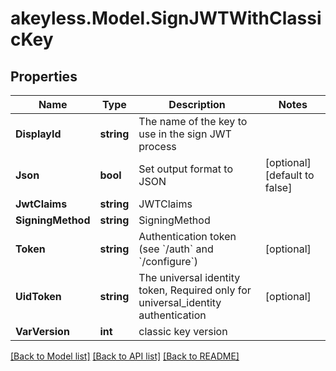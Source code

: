 # akeyless.Model.SignJWTWithClassicKey

## Properties

Name | Type | Description | Notes
------------ | ------------- | ------------- | -------------
**DisplayId** | **string** | The name of the key to use in the sign JWT process | 
**Json** | **bool** | Set output format to JSON | [optional] [default to false]
**JwtClaims** | **string** | JWTClaims | 
**SigningMethod** | **string** | SigningMethod | 
**Token** | **string** | Authentication token (see &#x60;/auth&#x60; and &#x60;/configure&#x60;) | [optional] 
**UidToken** | **string** | The universal identity token, Required only for universal_identity authentication | [optional] 
**VarVersion** | **int** | classic key version | 

[[Back to Model list]](../README.md#documentation-for-models) [[Back to API list]](../README.md#documentation-for-api-endpoints) [[Back to README]](../README.md)

